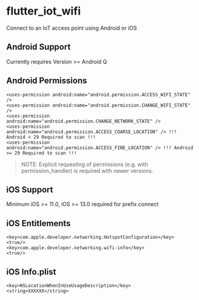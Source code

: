 # flutter_iot_wifi

Connect to an IoT access point using Android or iOS

## Android Support

Currently requires Version >= Android Q

## Android Permissions

```
<uses-permission android:name="android.permission.ACCESS_WIFI_STATE" />
<uses-permission android:name="android.permission.CHANGE_WIFI_STATE" />
<uses-permission android:name="android.permission.CHANGE_NETWORK_STATE" />
<uses-permission android:name="android.permission.ACCESS_COARSE_LOCATION" /> !!! Android < 29 Required to scan !!!
<uses-permission android:name="android.permission.ACCESS_FINE_LOCATION" /> !!! Android >= 29 Required to scan !!!
```

> NOTE: Explicit requesting of permissions (e.g. with permission_handler) is required with newer versions.

## iOS Support

Minimum iOS >= 11.0, iOS >= 13.0 required for prefix connect

## iOS Entitlements

```
<key>com.apple.developer.networking.HotspotConfiguration</key>
<true/>
<key>com.apple.developer.networking.wifi-info</key>
<true/>
```

## iOS Info.plist

```
<key>NSLocationWhenInUseUsageDescription</key>
<string>XXXXXX</string>
```

